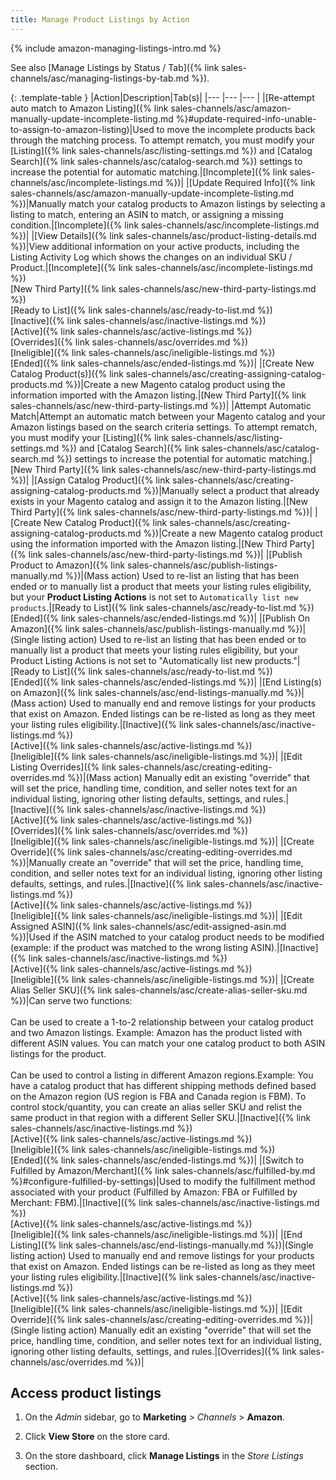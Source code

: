 ```yaml
---
title: Manage Product Listings by Action
---
```



{% include amazon-managing-listings-intro.md %}

See also [Manage Listings by Status / Tab]({% link sales-channels/asc/managing-listings-by-tab.md %}).

{: .template-table }
|Action|Description|Tab(s)|
|--- |--- |--- |
|[Re-attempt auto match to Amazon Listing]({% link sales-channels/asc/amazon-manually-update-incomplete-listing.md %}#update-required-info-unable-to-assign-to-amazon-listing)|Used to move the incomplete products back through the matching process. To attempt rematch, you must modify your [Listing]({% link sales-channels/asc/listing-settings.md %}) and [Catalog Search]({% link sales-channels/asc/catalog-search.md %}) settings to increase the potential for automatic matching.|[Incomplete]({% link sales-channels/asc/incomplete-listings.md %})|
|[Update Required Info]({% link sales-channels/asc/amazon-manually-update-incomplete-listing.md %})|Manually match your catalog products to Amazon listings by selecting a listing to match, entering an ASIN to match, or assigning a missing condition.|[Incomplete]({% link sales-channels/asc/incomplete-listings.md %})|
|[View Details]({% link sales-channels/asc/product-listing-details.md %})|View additional information on your active products, including the Listing Activity Log which shows the changes on an individual SKU / Product.|[Incomplete]({% link sales-channels/asc/incomplete-listings.md %})<br/>[New Third Party]({% link sales-channels/asc/new-third-party-listings.md %})<br/>[Ready to List]({% link sales-channels/asc/ready-to-list.md %})<br/>[Inactive]({% link sales-channels/asc/inactive-listings.md %})<br/>[Active]({% link sales-channels/asc/active-listings.md %})<br/>[Overrides]({% link sales-channels/asc/overrides.md %})<br/>[Ineligible]({% link sales-channels/asc/ineligible-listings.md %})<br/>[Ended]({% link sales-channels/asc/ended-listings.md %})|
|[Create New Catalog Product(s)]({% link sales-channels/asc/creating-assigning-catalog-products.md %})|Create a new Magento catalog product using the information imported with the Amazon listing.|[New Third Party]({% link sales-channels/asc/new-third-party-listings.md %})|
|Attempt Automatic Match|Attempt an automatic match between your Magento catalog and your Amazon listings based on the search criteria settings. To attempt rematch, you must modify your [Listing]({% link sales-channels/asc/listing-settings.md %}) and [Catalog Search]({% link sales-channels/asc/catalog-search.md %}) settings to increase the potential for automatic matching.|[New Third Party]({% link sales-channels/asc/new-third-party-listings.md %})|
|[Assign Catalog Product]({% link sales-channels/asc/creating-assigning-catalog-products.md %})|Manually select a product that already exists in your Magento catalog and assign it to the Amazon listing.|[New Third Party]({% link sales-channels/asc/new-third-party-listings.md %})|
|[Create New Catalog Product]({% link sales-channels/asc/creating-assigning-catalog-products.md %})|Create a new Magento catalog product using the information imported with the Amazon listing.|[New Third Party]({% link sales-channels/asc/new-third-party-listings.md %})|
|[Publish Product to Amazon]({% link sales-channels/asc/publish-listings-manually.md %})|(Mass action) Used to re-list an listing that has been ended or to manually list a product that meets your listing rules eligibility, but your **Product Listing Actions** is not set to `Automatically list new products`.|[Ready to List]({% link sales-channels/asc/ready-to-list.md %})<br/>[Ended]({% link sales-channels/asc/ended-listings.md %})|
|[Publish On Amazon]({% link sales-channels/asc/publish-listings-manually.md %})|(Single listing action) Used to re-list an listing that has been ended or to manually list a product that meets your listing rules eligibility, but your Product Listing Actions is not set to "Automatically list new products."|[Ready to List]({% link sales-channels/asc/ready-to-list.md %})<br/>[Ended]({% link sales-channels/asc/ended-listings.md %})|
|[End Listing(s) on Amazon]({% link sales-channels/asc/end-listings-manually.md %})|(Mass action) Used to manually end and remove listings for your products that exist on Amazon. Ended listings can be re-listed as long as they meet your listing rules eligibility.|[Inactive]({% link sales-channels/asc/inactive-listings.md %})<br/>[Active]({% link sales-channels/asc/active-listings.md %})<br/>[Ineligible]({% link sales-channels/asc/ineligible-listings.md %})|
|[Edit Listing Overrides]({% link sales-channels/asc/creating-editing-overrides.md %})|(Mass action) Manually edit an existing "override" that will set the price, handling time, condition, and seller notes text for an individual listing, ignoring other listing defaults, settings, and rules.|[Inactive]({% link sales-channels/asc/inactive-listings.md %})<br/>[Active]({% link sales-channels/asc/active-listings.md %})<br/>[Overrides]({% link sales-channels/asc/overrides.md %})<br/>[Ineligible]({% link sales-channels/asc/ineligible-listings.md %})|
|[Create Override]({% link sales-channels/asc/creating-editing-overrides.md %})|Manually create an "override" that will set the price, handling time, condition, and seller notes text for an individual listing, ignoring other listing defaults, settings, and rules.|[Inactive]({% link sales-channels/asc/inactive-listings.md %})<br/>[Active]({% link sales-channels/asc/active-listings.md %})<br/>[Ineligible]({% link sales-channels/asc/ineligible-listings.md %})|
|[Edit Assigned ASIN]({% link sales-channels/asc/edit-assigned-asin.md %})|Used if the ASIN matched to your catalog product needs to be modified (example: if the product was matched to the wrong listing ASIN).|[Inactive]({% link sales-channels/asc/inactive-listings.md %})<br/>[Active]({% link sales-channels/asc/active-listings.md %})<br/>[Ineligible]({% link sales-channels/asc/ineligible-listings.md %})|
|[Create Alias Seller SKU]({% link sales-channels/asc/create-alias-seller-sku.md %})|Can serve two functions:<br/><br/>Can be used to create a 1-to-2 relationship between your catalog product and two Amazon listings. Example: Amazon has the product listed with different ASIN values. You can match your one catalog product to both ASIN listings for the product.<br/><br/>Can be used to control a listing in different Amazon regions.Example: You have a catalog product that has different shipping methods defined based on the Amazon region (US region is FBA and Canada region is FBM). To control stock/quantity, you can create an alias seller SKU and relist the same product in that region with a different Seller SKU.|[Inactive]({% link sales-channels/asc/inactive-listings.md %})<br/>[Active]({% link sales-channels/asc/active-listings.md %})<br/>[Ineligible]({% link sales-channels/asc/ineligible-listings.md %})<br/>[Ended]({% link sales-channels/asc/ended-listings.md %})|
|[Switch to Fulfilled by Amazon/Merchant]({% link sales-channels/asc/fulfilled-by.md %}#configure-fulfilled-by-settings)|Used to modify the fulfillment method associated with your product (Fulfilled by Amazon: FBA or Fulfilled by Merchant: FBM).|[Inactive]({% link sales-channels/asc/inactive-listings.md %})<br/>[Active]({% link sales-channels/asc/active-listings.md %})<br/>[Ineligible]({% link sales-channels/asc/ineligible-listings.md %})|
|[End Listing]({% link sales-channels/asc/end-listings-manually.md %})|(Single listing action) Used to manually end and remove listings for your products that exist on Amazon. Ended listings can be re-listed as long as they meet your listing rules eligibility.|[Inactive]({% link sales-channels/asc/inactive-listings.md %})<br/>[Active]({% link sales-channels/asc/active-listings.md %})<br/>[Ineligible]({% link sales-channels/asc/ineligible-listings.md %})|
|[Edit Override]({% link sales-channels/asc/creating-editing-overrides.md %})|(Single listing action) Manually edit an existing "override" that will set the price, handling time, condition, and seller notes text for an individual listing, ignoring other listing defaults, settings, and rules.|[Overrides]({% link sales-channels/asc/overrides.md %})|

<style>
.template-table td:nth-of-type(1) {
width: 190px;
}
.template-table td:nth-of-type(3) {
width: 190px;
}
</style>

## Access product listings

1. On the _Admin_ sidebar, go to **Marketing** > _Channels_ > **Amazon**.

1. Click **View Store** on the store card.

1. On the store dashboard, click **Manage Listings** in the _Store Listings_ section.
